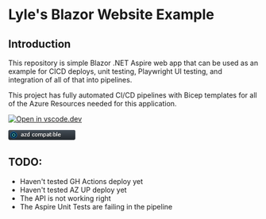# Lyle's Blazor Website Example

## Introduction

This repository is simple Blazor .NET Aspire web app that can be used as an example for CICD deploys, unit testing, Playwright UI testing, and integration of all of that into pipelines.

This project has fully automated CI/CD pipelines with Bicep templates for all of the Azure Resources needed for this application.

[![Open in vscode.dev](https://img.shields.io/badge/Open%20in-vscode.dev-blue)][1]

[1]: https://vscode.dev/github/lluppesms/aspireapp.blazor.net8.web/

[![azd Compatible](/Docs/images/AZD_Compatible.png)](/.azure/readme.md)

## TODO:

- Haven't tested GH Actions deploy yet
- Haven't tested AZ UP deploy yet
- The API is not working right
- The Aspire Unit Tests are failing in the pipeline

